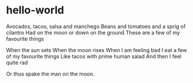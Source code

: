 hello-world
===========


Avocados, tacos, salsa and manchego
Beans and tomatoes and a sprig of cilantro
Had on the moon or down on the ground
These are a few of my favourite things

When the sun sets
When the moon rises
When I am feeling bad
I eat a few of my favourite things
Like tacos with prime human salad
And then I feel quite rad

Or thus spake the man on the moon.



